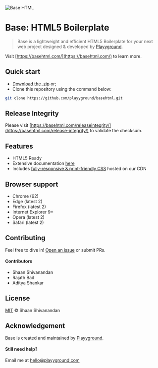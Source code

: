 ![Base HTML](https://privacdn.com/basehtml/ig3xik.png)
# Base: HTML5 Boilerplate

>Base is a lightweight and efficient HTML5 Boilerplate for your next web project designed & developed by [Playyground](https://playyground.com/).

Visit [https://basehtml.com/](https://basehtml.com/) to learn more.

## Quick start

- [Download the .zip](https://github.com/playyground/basehtml/archive/master.zip) or;
- Clone this repository using the command below:

```sh
git clone https://github.com/playyground/basehtml.git
```

## Release Integrity

Please visit [https://basehtml.com/releaseintegrity/](https://basehtml.com/release-integrity/) to validate the checksum.

## Features

- HTML5 Ready
- Extensive documentation [here](https://basehtml.com/docs/)
- Includes [fully-responsive & print-friendly CSS](https://zerocss.com/) hosted on our CDN

## Browser support

- Chrome (62)
- Edge (latest 2)
- Firefox (latest 2)
- Internet Explorer 9+
- Opera (latest 2)
- Safari (latest 2)

## Contributing

Feel free to dive in! [Open an issue](https://github.com/playyground/basehtml/issues/new/) or submit PRs.

#### Contributors
- Shaan Shivanandan
- Rajath Bail
- Aditya Shankar

## License

[MIT](LICENSE) © Shaan Shivanandan

## Acknowledgement

Base is created and maintained by [Playyground](https://playyground.com/).

#### Still need help?
Email me at [hello@playyground.com](mailto:hello@playyground.com?Subject=Support%3A%20Base%20HTML5%20Boilerplate)